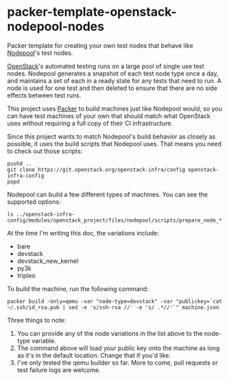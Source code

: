 packer-template-openstack-nodepool-nodes
========================================

Packer template for creating your own test nodes that behave like [Nodepool](http://ci.openstack.org/nodepool.html)'s test nodes.

[OpenStack](http://www.openstack.org/)'s automated testing runs on a
large pool of single use test nodes.  Nodepool generates a snapshot of
each test node type once a day, and maintains a set of each in a ready
state for any tests that need to run.  A node is used for one test and
then deleted to ensure that there are no side effects between test
runs.

This project uses [Packer](http://packer.io) to build machines just like
Nodepool would, so you can have test machines of your own that should
match what OpenStack uses without requiring a full copy of their CI
infrastructure.

Since this project wants to match Nodepool's build behavior as closely
as possible, it uses the build scripts that Nodepool uses.  That means
you need to check out those scripts:

    pushd ..
    git clone https://git.openstack.org/openstack-infra/config openstack-infra-config
    popd

Nodepool can build a few different types of machines.  You can see the
supported options:

    ls ../openstack-infra-config/modules/openstack_project/files/nodepool/scripts/prepare_node_*

At the time I'm writing this doc, the variations include:

- bare
- devstack
- devstack_new_kernel
- py3k
- tripleo

To build the machine, run the following command:

    packer build -only=qemu -var "node-type=devstack" -var "publickey=`cat ~/.ssh/id_rsa.pub | sed -e 's/ssh-rsa //' -e 's/ .*//'`" machine.json

Three things to note:

1. You can provide any of the node variations in the list above to the
   node-type variable.
2. The command above will load your public key onto the machine as
   long as it's in the default location.  Change that if you'd like.
3. I've only tested the qemu builder so far.  More to come, pull
   requests or test failure logs are welcome.
